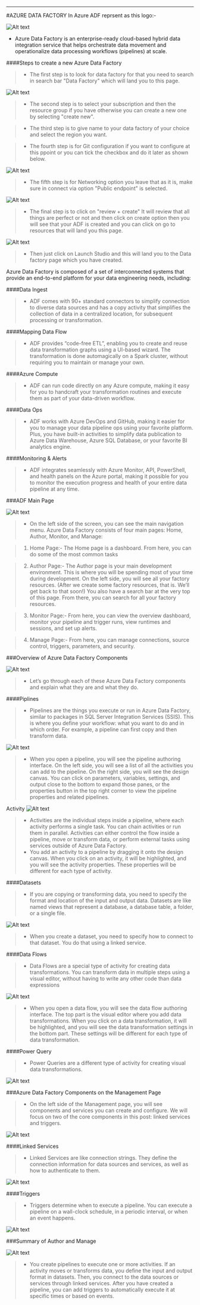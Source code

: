 ---
#AZURE DATA FACTORY
In Azure ADF reprsent as this logo:-

![Alt text](Images/datafactory_logo.jpg) 

- Azure Data Factory is an enterprise-ready cloud-based hybrid data integration service that helps orchestrate data movement and operationalize data processing workflows (pipelines) at scale. 

####Steps to create a new Azure Data Factory

>- The first step is to look for data factory for that you need to search in search bar "Data Factory" which will land you to this page.

![Alt text](Images/Create_datafactory.png)

>- The second step is to select your subscription and then the resource group if you have otherwise you can create a  new one by selecting "create new".

>- The third step is to give name to your data factory of your choice and select the region you want.

>- The fourth step is for Git configuration if you want to configure at this ppoint or you can tick the checkbox and do it later as shown below.

![Alt text](Images/Git_ADF.png)

>- The fifth step is for Networking option you leave that as it is, make sure in connect via option "Public endpoint" is selected.

![Alt text](Images/Networking_ADF.png)

>- The final step is to click on "review + create" It will review that all things are perfect or not and then click on create option then you will see that your ADF is created and you can click on go to resources that will land you this page.

![Alt text](Images/Launchstudio.png)

>- Then just click on Launch Studio and this will land you to the Data factory page which you have created.

Azure Data Factory is composed of a set of interconnected systems that provide an end-to-end platform for your data engineering needs, including:

####Data Ingest 
>- ADF comes with 90+ standard connectors to simplify connection to diverse data sources and has a copy activity that simplifies the collection of data in a centralized location, for subsequent processing or transformation.

####Mapping Data Flow 
>- ADF provides “code-free ETL”, enabling you to create and reuse data transformation graphs using a UI-based wizard. The transformation is done automagically on a Spark cluster, without requiring you to maintain or manage your own.

####Azure Compute 
>- ADF can run code directly on any Azure compute, making it easy for you to handcraft your transformation routines and execute them as part of your data-driven workflow.

####Data Ops 
>- ADF works with Azure DevOps and GitHub, making it easier for you to manage your data pipeline ops using your favorite platform. Plus, you have built-in activities to simplify data publication to Azure Data Warehouse, Azure SQL Database, or your favorite BI analytics engine.

####Monitoring & Alerts 
>- ADF integrates seamlessly with Azure Monitor, API, PowerShell, and health panels on the Azure portal, making it possible for you to monitor the execution progress and health of your entire data pipeline at any time.

###ADF Main Page

![Alt text](Images/ADF_frontpage.png)

>- On the left side of the screen, you can see the main navigation menu. Azure Data Factory consists of four main pages: Home, Author, Monitor, and Manage:

> 1. Home Page:- The Home page is a dashboard. From here, you can do some of the most common tasks

> 2. Author Page:- The Author page is your main development environment. This is where you will be spending most of your time during development. On the left side, you will see all your factory resources. (After we create some factory resources, that is. We’ll get back to that soon!) You also have a search bar at the very top of this page. From there, you can search for all your factory resources.

> 3. Monitor Page:- From here, you can view the overview dashboard, monitor your pipeline and trigger runs, view runtimes and sessions, and set up alerts.

> 4. Manage Page:- From here, you can manage connections, source control, triggers, parameters, and security.



###Overview of Azure Data Factory Components

![Alt text](Images/ADF_authorpage.png)

>- Let’s go through each of these Azure Data Factory components and explain what they are and what they do.

####Piplines
>- Pipelines are the things you execute or run in Azure Data Factory, similar to packages in SQL Server Integration Services (SSIS). This is where you define your workflow: what you want to do and in which order. For example, a pipeline can first copy and then transform data.

![Alt text](Images/Pipline.png)
>- When you open a pipeline, you will see the pipeline authoring interface. On the left side, you will see a list of all the activities you can add to the pipeline. On the right side, you will see the design canvas. You can click on parameters, variables, settings, and output close to the bottom to expand those panes, or the properties button in the top right corner to view the pipeline properties and related pipelines.

Activity
![Alt text](Images/Pipline_activity.png)

>- Activities are the individual steps inside a pipeline, where each activity performs a single task. You can chain activities or run them in parallel. Activities can either control the flow inside a pipeline, move or transform data, or perform external tasks using services outside of Azure Data Factory.
>- You add an activity to a pipeline by dragging it onto the design canvas. When you click on an activity, it will be highlighted, and you will see the activity properties. These properties will be different for each type of activity.

####Datasets

>- If you are copying or transforming data, you need to specify the format and location of the input and output data. Datasets are like named views that represent a database, a database table, a folder, or a single file.

![Alt text](Images/Dataset.png)

>- When you create a dataset, you need to specify how to connect to that dataset. You do that using a linked service.

####Data Flows

>- Data Flows are a special type of activity for creating data transformations. You can transform data in multiple steps using a visual editor, without having to write any other code than data expressions

![Alt text](Images/Dataflow.png)

>- When you open a data flow, you will see the data flow authoring interface. The top part is the visual editor where you add data transformations. When you click on a data transformation, it will be highlighted, and you will see the data transformation settings in the bottom part. These settings will be different for each type of data transformation.

####Power Query

>- Power Queries are a different type of activity for creating visual data transformations.

![Alt text](Images/Power_query.png)


###Azure Data Factory Components on the Management Page

>- On the left side of the Management page, you will see components and services you can create and configure. We will focus on two of the core components in this post: linked services and triggers.

![Alt text](Images/ADF_Manage.png)

####Linked Services

>- Linked Services are like connection strings. They define the connection information for data sources and services, as well as how to authenticate to them.

![Alt text](Images/Linked_services.png)

####Triggers

>- Triggers determine when to execute a pipeline. You can execute a pipeline on a wall-clock schedule, in a periodic interval, or when an event happens.

![Alt text](Images/Triggers.png)

###Summary of Author and Manage

![Alt text](Images/Summary_author&manage.png)

>- You create pipelines to execute one or more activities. If an activity moves or transforms data, you define the input and output format in datasets. Then, you connect to the data sources or services through linked services. After you have created a pipeline, you can add triggers to automatically execute it at specific times or based on events.




































